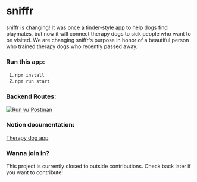 # sniffr

sniffr is changing! It was once a tinder-style app to help dogs find playmates, but now it will connect therapy dogs to sick people who want to be visited. We are changing sniffr's purpose in honor of a beautiful person who trained therapy dogs who recently passed away.

### Run this app:

1. `npm install`
2. `npm run start`

### Backend Routes:

[![Run w/ Postman](https://run.pstmn.io/button.svg)](https://documenter.getpostman.com/view/12180328/2s83tGnWnR)

### Notion documentation:

<a href="https://www.notion.so/allierae/Therapy-Dog-App-8950ff47cc874c5c83abbfd1d1bdeb83">Therapy dog app</a>

### Wanna join in?

This project is currently closed to outside contributions. Check back later if you want to contribute!
